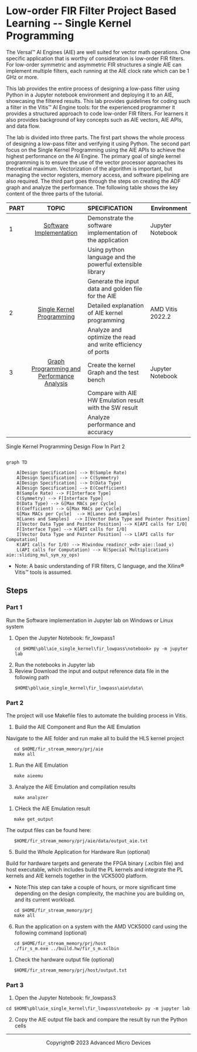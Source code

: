 # Low-order FIR Filter Project Based Learning -- Single Kernel Programming

The Versal™ AI Engines (AIE) are well suited for vector math operations. One specific application that is worthy of consideration is low-order FIR filters.
For low-order symmetric and asymmetric FIR structures a single AIE can implement multiple filters, each running at the AIE clock rate which can be 1 GHz or more.

This lab provides the entire process of designing a low-pass filter using Python in a Jupyter notebook environment and deploying it to an AIE, showcasing the filtered results. This lab provides guidelines for coding such a filter in the Vitis™ AI Engine tools: for the experienced programmer it provides a structured approach to code low-order FIR filters. For learners it also provides background of key concepts such as AIE vectors, AIE APIs, and data flow.

The lab is divided into three parts. The first part shows the whole process of designing a low-pass filter and verifying it using Python. The second part focus on the Single Kernel Programming using the AIE APIs to achieve the highest performance on the AI Engine. The primary goal of single kernel programming is to ensure the use of the vector processor approaches its theoretical maximum. Vectorization of the algorithm is important, but managing the vector registers, memory access, and software pipelining are also required. The third part goes through the steps on creating the ADF graph and analyze the performance. The following table shows the key content of the three parts of the tutorial.

| PART |                              TOPIC                              | SPECIFICATION                                               | Environment      |
| ---- | :-------------------------------------------------------------: | :---------------------------------------------------------- | ---------------- |
| 1    |          [Software Implementation](./fir_lowpass1.ipynb)          | Demonstrate the software implementation of the application  | Jupyter Notebook |
|      |                                                                | Using python language and the powerful extensible library   |                  |
|      |                                                                | Generate the input data and golden file for the AIE         |                  |
| 2    |         [Single Kernel Programming](./fir_lowpass2.ipynb)         | Detailed explanation of AIE kernel programming              | AMD Vitis 2022.2 |
|      |                                                                | Analyze and optimize the read and write efficiency of ports |                  |
| 3    | [Graph Programming and Performance Analysis](./fir_lowpass3.ipynb) | Create the kernel Graph and the test bench                  | Jupyter Notebook |
|      |                                                                | Compare with AIE HW Emulation result with the SW result     |                  |
|      |                                                                | Analyze performance and accuracy                            |                  |

<summary>Single Kernel Programming Design Flow In Part 2</summary>

```mermaid

graph TD

    A[Design Specification] --> B(Sample Rate)
    A[Design Specification] --> C(Symmetry)
    A[Design Specification] --> D(Data Type)
    A[Design Specification] --> E(Coefficient)
    B(Sample Rate) --> F[Interface Type]
    C(Symmetry) --> F[Interface Type]
    D(Data Type) --> G[Max MACs per Cycle]
    E(Coefficient) --> G[Max MACs per Cycle]
    G[Max MACs per Cycle]  --> H[Lanes and Samples]
    H[Lanes and Samples]  --> I[Vector Data Type and Pointer Position] 
    I[Vector Data Type and Pointer Position] --> K[API calls for I/O]
    F[Interface Type] --> K[API calls for I/O]
    I[Vector Data Type and Pointer Position] --> L[API calls for Computation]
    K(API calls for I/O) --> M(window_readincr_v<8> aie::load_v)
    L(API calls for Computation) --> N(Special Multiplications aie::sliding_mul_sym_xy_ops)

```

- Note: A basic understanding of FIR filters, C language, and the Xilinx® Vitis™ tools is assumed.

## Steps

### Part 1

Run the Software implementation in Jupyter lab on Windows or Linux system

1. Open the Jupyter Notebook: fir_lowpass1
   ```
   cd $HOME\pbl\aie_single_kernel\fir_lowpass\notebook> py -m jupyter lab
   ```
2. Run the notebooks in Jupyter lab
3. Review Download the input and output reference data file in the following path
   ```
   $HOME\pbl\aie_single_kernel\fir_lowpass\aie\data\
   ```

### Part 2

The project will use Makefile files to automate the building process in Vitis.

1. Build the AIE Component and Run the AIE Emulation

Navigate to the AIE folder and run make all to build the HLS kernel project

```
   cd $HOME/fir_stream_memory/prj/aie
   make all
```

1. Run the AIE Emulation

```
   make aieemu
```

3. Analyze the AIE Emulation and compilation results

```
   make analyzer
```

1. CHeck the AIE Emulation result

```
   make get_output
```

The output files can be found here:

```
   $HOME/fir_stream_memory/prj/aie/data/output_aie.txt
```

5. Build the Whole Application for Hardware Run (optional)

Build for hardware targets and generate the FPGA binary (.xclbin file) and host executable, which includes build the PL kernels and integrate the PL kernels and AIE kernels together in the VCK5000 platform.

- Note:This step can take a couple of hours, or more significant time depending on the design complexity, the machine you are building on, and its current workload.

```
   cd $HOME/fir_stream_memory/prj
   make all
```

6. Run the application on a system with the AMD VCK5000 card using the following command (optional)

```
   cd $HOME/fir_stream_memory/prj/host
   ./fir_s_m.exe ../build.hw/fir_s_m.xclbin
```

1. Check the hardware output file (optional)

```
   $HOME/fir_stream_memory/prj/host/output.txt
```

### Part 3

1. Open the Jupyter Notebook: fir_lowpass3

```
cd $HOME\pbl\aie_single_kernel\fir_lowpass\notebook> py -m jupyter lab
```

2. Copy the AIE output file back and compare the result by run the Python cells

---

<p align="center">Copyright© 2023 Advanced Micro Devices</p>
